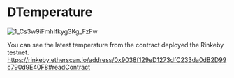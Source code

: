 # DTemperature

![1_Cs3w9iFmhIfkyg3Kg_FzFw](https://user-images.githubusercontent.com/72981260/160293147-f413a584-39de-4f9b-bcf2-9e50a5f0f234.png)

You can see the latest temperature from the contract deployed the Rinkeby testnet.
https://rinkeby.etherscan.io/address/0x9038f129eD1273dfC233da0dB2D99c790d9E40F8#readContract
